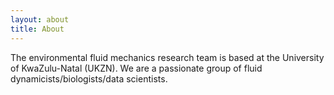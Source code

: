 ```yaml
---
layout: about
title: About
---
```


<amp-img width="600" height="300" layout="responsive" src="assets/images/river.jpg"></amp-img>

The environmental fluid mechanics research team is based at the University of KwaZulu-Natal (UKZN). We are a passionate group of fluid dynamicists/biologists/data scientists.


